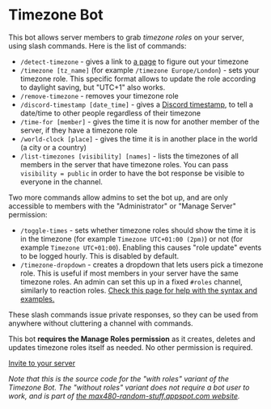 # Timezone Bot

This bot allows server members to grab _timezone roles_ on your server, using slash commands. Here is the list of commands:

-    `/detect-timezone` - gives a link to [a page](https://max480-random-stuff.appspot.com/discord-bots/timezone-bot/detect-timezone) to figure out your timezone
-    `/timezone [tz_name]` (for example `/timezone Europe/London`) - sets your timezone role. This specific format allows to update the role according to daylight saving, but "UTC+1" also works.
-    `/remove-timezone` - removes your timezone role
-    `/discord-timestamp [date_time]` - gives a [Discord timestamp](https://discord.com/developers/docs/reference#message-formatting-timestamp-styles), to tell a date/time to other people regardless of their timezone
-    `/time-for [member]` - gives the time it is now for another member of the server, if they have a timezone role
-    `/world-clock [place]` - gives the time it is in another place in the world (a city or a country)
-    `/list-timezones [visibility] [names]` - lists the timezones of all members in the server that have timezone roles. You can pass `visibility = public` in order to have the bot response be visible to everyone in the channel.

Two more commands allow admins to set the bot up, and are only accessible to members with the "Administrator" or "Manage Server" permission:

-    `/toggle-times` - sets whether timezone roles should show the time it is in the timezone (for example `Timezone UTC+01:00 (2pm)`) or not (for example `Timezone UTC+01:00`). Enabling this causes "role update" events to be logged hourly. This is disabled by default.
-    `/timezone-dropdown` - creates a dropdown that lets users pick a timezone role. This is useful if most members in your server have the same timezone roles. An admin can set this up in a fixed `#roles` channel, similarly to reaction roles. [Check this page for help with the syntax and examples.](https://max480-random-stuff.appspot.com/discord-bots/timezone-bot/timezone-dropdown-help)

These slash commands issue private responses, so they can be used from anywhere without cluttering a channel with commands.

This bot **requires the Manage Roles permission** as it creates, deletes and updates timezone roles itself as needed. No other permission is required.

[Invite to your server](https://discord.com/oauth2/authorize?client_id=806514800045064213&scope=bot%20applications.commands&permissions=268435456)

_Note that this is the source code for the "with roles" variant of the Timezone Bot. The "without roles" variant does not require a bot user to work, and is part of [the max480-random-stuff.appspot.com website](https://github.com/max4805/RandomStuffWebsite/tree/main/src/main/java/com/max480/randomstuff/gae/discord/timezonebot)._
